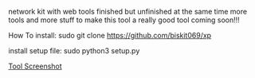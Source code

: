 network kit with web tools finished but unfinished at the same time more tools and more stuff to make this tool a really good tool coming soon!!!

How To install: sudo git clone https://github.com/biskit069/xp

install setup file: sudo python3 setup.py

[Tool Screenshot](https://github.com/biskit069/repo/images/screenshot.png)

